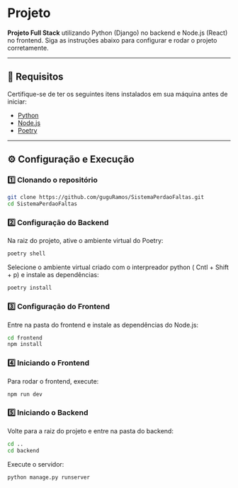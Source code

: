 # Projeto

**Projeto Full Stack** utilizando Python (Django) no backend e Node.js (React) no frontend. Siga as instruções abaixo para configurar e rodar o projeto corretamente.

---

## 📌 Requisitos
Certifique-se de ter os seguintes itens instalados em sua máquina antes de iniciar:
- [Python](https://www.python.org/downloads/)
- [Node.js](https://nodejs.org/en/download/)
- [Poetry](https://python-poetry.org/docs/)

---

## ⚙️ Configuração e Execução

### 1️⃣ Clonando o repositório
```sh
git clone https://github.com/guguRamos/SistemaPerdaoFaltas.git
cd SistemaPerdaoFaltas
```

### 2️⃣ Configuração do Backend
Na raiz do projeto, ative o ambiente virtual do Poetry:
```sh
poetry shell
```
Selecione o ambiente virtual criado com o interpreador python ( Cntl + Shift + p)
e instale as dependências:
```sh
poetry install
```

### 3️⃣ Configuração do Frontend
Entre na pasta do frontend e instale as dependências do Node.js:
```sh
cd frontend
npm install
```

### 4️⃣ Iniciando o Frontend
Para rodar o frontend, execute:
```sh
npm run dev
```

### 5️⃣ Iniciando o Backend
Volte para a raiz do projeto e entre na pasta do backend:
```sh
cd ..
cd backend
```
Execute o servidor:
```sh
python manage.py runserver
```


